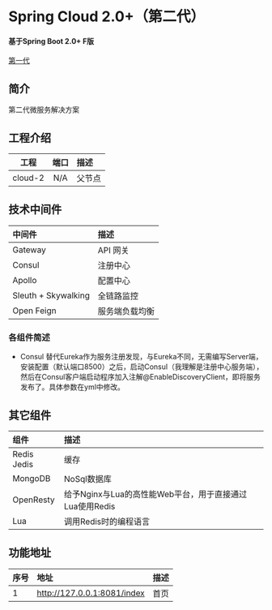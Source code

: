 # Spring Cloud 2.0+（第二代） #
#### 基于Spring Boot 2.0+ F版  ####
[第一代](https://github.com/FrankCy/cloud)
## 简介 ##
第二代微服务解决方案

## 工程介绍 ##
工程|端口|描述
---|:--:|:---
cloud-2|N/A|父节点

## 技术中间件 ##
中间件|描述
:---|:---
Gateway|API 网关
Consul|注册中心
Apollo|配置中心
Sleuth + Skywalking|全链路监控
Open Feign| 服务端负载均衡

### 各组件简述 ###
- Consul
替代Eureka作为服务注册发现，与Eureka不同，无需编写Server端，安装配置（默认端口8500）之后，启动Consul（我理解是注册中心服务端），然后在Consul客户端启动程序加入注解@EnableDiscoveryClient，即将服务发布了。具体参数在yml中修改。

## 其它组件 ##
组件|描述
:---|:---
Redis Jedis|缓存
MongoDB|NoSql数据库
OpenResty|给予Nginx与Lua的高性能Web平台，用于直接通过Lua使用Redis
Lua|调用Redis时的编程语言

## 功能地址 ##
序号|地址|描述
:---|:---|:---
1|http://127.0.0.1:8081/index|首页|
